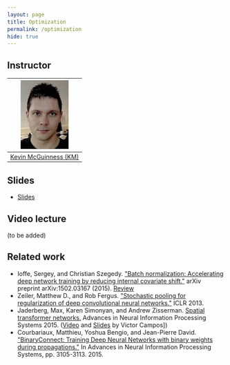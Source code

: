 ```yaml
---
layout: page
title: Optimization
permalink: /optimization
hide: true
---
```


## Instructor

| ![Kevin McGuinness][KevinMcGuinness-photo]  |
|:-:|
|  [Kevin McGuinness (KM)](KevinMcGuinness-web)     |

[KevinMcGuinness-web]: https://www.insight-centre.org/users/kevin-mcguinness
[KevinMcGuinness-photo]: img/instructors/KevinMcGuinness.jpg "Kevin McGuinness"

## Slides

* [Slides](slides/D3L3-optimization.pdf)

## Video lecture

(to be added)


## Related work

* Ioffe, Sergey, and Christian Szegedy. ["Batch normalization: Accelerating deep network training by reducing internal covariate shift."](http://arxiv.org/abs/1502.03167) arXiv preprint arXiv:1502.03167 (2015). [Review](https://theberkeleyview.wordpress.com/2016/01/15/batch-normalization-accelerating-deep-network-training-by-reducing-internal-covariate-shift/)
* Zeiler, Matthew D., and Rob Fergus. ["Stochastic pooling for regularization of deep convolutional neural networks."](http://arxiv.org/abs/1301.3557) ICLR 2013.
*  Jaderberg, Max, Karen Simonyan, and Andrew Zisserman. [Spatial transformer networks.](http://papers.nips.cc/paper/5854-spatial-transformer-networks) Advances in Neural Information Processing Systems 2015. ([Video](https://youtu.be/6NOQC_fl1hQ) and [Slides](http://www.slideshare.net/xavigiro/spatial-transformer-networks) by Victor Campos])
*  Courbariaux, Matthieu, Yoshua Bengio, and Jean-Pierre David. ["BinaryConnect: Training Deep Neural Networks with binary weights during propagations."](http://papers.nips.cc/paper/5647-shape-and-illumination-from-shading-using-the-generic-viewpoint-assumption) In Advances in Neural Information Processing Systems, pp. 3105-3113. 2015.

